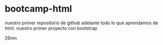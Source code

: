 # bootcamp-html

nuestro primer repositorio de github adelante todo lo que aprendamos de html.
nuestro primer proyecto con bootstrap


26mn